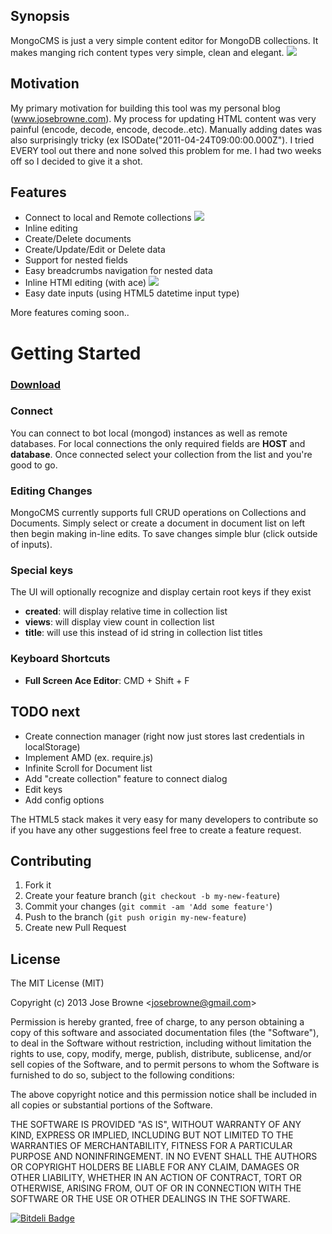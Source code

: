 ## Synopsis

MongoCMS is just a very simple content editor for MongoDB collections. It makes manging rich content types very simple, clean and elegant. 
![](https://raw.github.com/digitalmaster/MongoCMS/master/img/screenshots/doc-edit.png)
## Motivation

My primary motivation for building this tool was my personal blog (www.josebrowne.com). My process for updating HTML content was very painful (encode, decode, encode, decode..etc). Manually adding dates was also surprisingly tricky (ex ISODate("2011-04-24T09:00:00.000Z"). I tried EVERY tool out there and none solved this problem for me. I had two weeks off so I decided to give it a shot.

## Features
- Connect to local and Remote collections
![](https://raw.github.com/digitalmaster/MongoCMS/master/img/screenshots/connect.png)
- Inline editing
- Create/Delete documents
- Create/Update/Edit or Delete data
- Support for nested fields
- Easy breadcrumbs navigation for nested data
- Inline HTMl editing (with ace)
![](https://raw.github.com/digitalmaster/MongoCMS/master/img/screenshots/ace-editor.png)
- Easy date inputs (using HTML5 datetime input type)

More features coming soon..

# Getting Started

### [Download](http://www.josebrowne.com/open/mongocms)

### Connect
You can connect to bot local (mongod) instances as well as remote databases. For local connections the only required fields are **HOST** and **database**. Once connected select your collection from the list and you're good to go.


### Editing Changes
MongoCMS currently supports full CRUD operations on Collections and Documents. Simply select or create a document in document list on left then begin making in-line edits. To save changes simple blur (click outside of inputs). 

### Special keys
The UI will optionally recognize and display certain root keys if they exist

- **created**: will display relative time in collection list
- **views**: will display view count in collection list
- **title**: will use this instead of id string in collection list titles


### Keyboard Shortcuts
- **Full Screen Ace Editor**: CMD + Shift + F


## TODO next

- Create connection manager (right now just stores last credentials in localStorage)
- Implement AMD (ex. require.js)
- Infinite Scroll for Document list
- Add "create collection" feature to connect dialog
- Edit keys
- Add config options


The HTML5 stack makes it very easy for many developers to contribute so if you have any other suggestions feel free to create a feature request. 

## Contributing

1. Fork it
2. Create your feature branch (`git checkout -b my-new-feature`)
3. Commit your changes (`git commit -am 'Add some feature'`) 
4. Push to the branch (`git push origin my-new-feature`)
5. Create new Pull Request

## License

The MIT License (MIT)

Copyright (c) 2013 Jose Browne &lt;josebrowne@gmail.com&gt;

Permission is hereby granted, free of charge, to any person obtaining a copy
of this software and associated documentation files (the "Software"), to deal
in the Software without restriction, including without limitation the rights
to use, copy, modify, merge, publish, distribute, sublicense, and/or sell
copies of the Software, and to permit persons to whom the Software is
furnished to do so, subject to the following conditions:

The above copyright notice and this permission notice shall be included in
all copies or substantial portions of the Software.

THE SOFTWARE IS PROVIDED "AS IS", WITHOUT WARRANTY OF ANY KIND, EXPRESS OR
IMPLIED, INCLUDING BUT NOT LIMITED TO THE WARRANTIES OF MERCHANTABILITY,
FITNESS FOR A PARTICULAR PURPOSE AND NONINFRINGEMENT. IN NO EVENT SHALL THE
AUTHORS OR COPYRIGHT HOLDERS BE LIABLE FOR ANY CLAIM, DAMAGES OR OTHER
LIABILITY, WHETHER IN AN ACTION OF CONTRACT, TORT OR OTHERWISE, ARISING FROM,
OUT OF OR IN CONNECTION WITH THE SOFTWARE OR THE USE OR OTHER DEALINGS IN
THE SOFTWARE.


[![Bitdeli Badge](https://d2weczhvl823v0.cloudfront.net/digitalmaster/mongocms/trend.png)](https://bitdeli.com/free "Bitdeli Badge")

